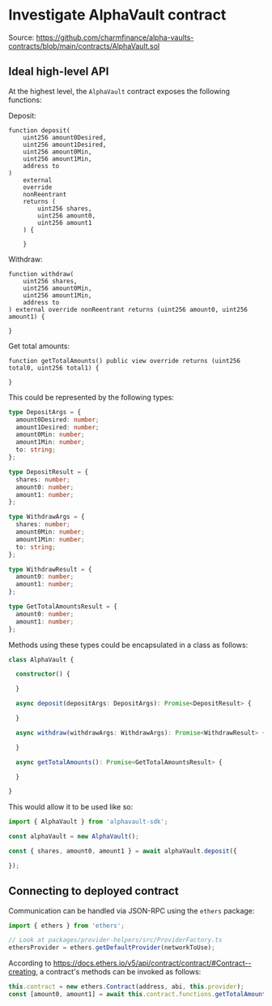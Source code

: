 # Investigate AlphaVault contract

Source: https://github.com/charmfinance/alpha-vaults-contracts/blob/main/contracts/AlphaVault.sol

## Ideal high-level API

At the highest level, the `AlphaVault` contract exposes the following functions:

Deposit:

```solidity
function deposit(
    uint256 amount0Desired,
    uint256 amount1Desired,
    uint256 amount0Min,
    uint256 amount1Min,
    address to
)
    external
    override
    nonReentrant
    returns (
        uint256 shares,
        uint256 amount0,
        uint256 amount1
    ) {

    }
```

Withdraw:

```solidity
function withdraw(
    uint256 shares,
    uint256 amount0Min,
    uint256 amount1Min,
    address to
) external override nonReentrant returns (uint256 amount0, uint256 amount1) {

}
```

Get total amounts:

```solidity
function getTotalAmounts() public view override returns (uint256 total0, uint256 total1) {

}
```

This could be represented by the following types:

```typescript
type DepositArgs = {
  amount0Desired: number;
  amount1Desired: number;
  amount0Min: number;
  amount1Min: number;
  to: string;
};

type DepositResult = {
  shares: number;
  amount0: number;
  amount1: number;
};

type WithdrawArgs = {
  shares: number;
  amount0Min: number;
  amount1Min: number;
  to: string;
};

type WithdrawResult = {
  amount0: number;
  amount1: number;
};

type GetTotalAmountsResult = {
  amount0: number;
  amount1: number;
};
```

Methods using these types could be encapsulated in a class as follows:

```typescript
class AlphaVault {

  constructor() {

  }

  async deposit(depositArgs: DepositArgs): Promise<DepositResult> {

  }

  async withdraw(withdrawArgs: WithdrawArgs): Promise<WithdrawResult> {

  }

  async getTotalAmounts(): Promise<GetTotalAmountsResult> {

  }

}
```

This would allow it to be used like so:

```typescript
import { AlphaVault } from 'alphavault-sdk';

const alphaVault = new AlphaVault();

const { shares, amount0, amount1 } = await alphaVault.deposit({

});
```

## Connecting to deployed contract

Communication can be handled via JSON-RPC using the `ethers` package:

```typescript
import { ethers } from 'ethers';

// Look at packages/provider-helpers/src/ProviderFactory.ts
ethersProvider = ethers.getDefaultProvider(networkToUse);
```

According to https://docs.ethers.io/v5/api/contract/contract/#Contract--creating, a contract's methods can be invoked as follows:

```typescript
this.contract = new ethers.Contract(address, abi, this.provider);
const [amount0, amount1] = await this.contract.functions.getTotalAmounts();
```
